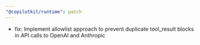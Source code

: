 ```yaml
---
"@copilotkit/runtime": patch
---
```


- fix: Implement allowlist approach to prevent duplicate tool_result blocks in API calls to OpenAI and Anthropic
